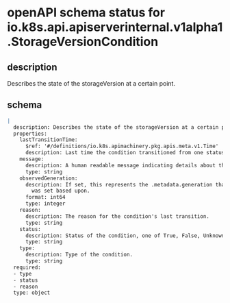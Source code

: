 # openAPI schema status for io.k8s.api.apiserverinternal.v1alpha1.StorageVersionCondition

## description

Describes the state of the storageVersion at a certain point.

## schema

```yaml
|
  description: Describes the state of the storageVersion at a certain point.
  properties:
    lastTransitionTime:
      $ref: '#/definitions/io.k8s.apimachinery.pkg.apis.meta.v1.Time'
      description: Last time the condition transitioned from one status to another.
    message:
      description: A human readable message indicating details about the transition.
      type: string
    observedGeneration:
      description: If set, this represents the .metadata.generation that the condition
        was set based upon.
      format: int64
      type: integer
    reason:
      description: The reason for the condition's last transition.
      type: string
    status:
      description: Status of the condition, one of True, False, Unknown.
      type: string
    type:
      description: Type of the condition.
      type: string
  required:
  - type
  - status
  - reason
  type: object

```
